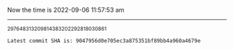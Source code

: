 Now the time is 2022-09-06 11:57:53 am

---

<small>297648313209814383202292818030861</small>

```txt
Latest commit SHA is: 9047956d0e705ec3a875351bf89bb4a960a4679e
```

